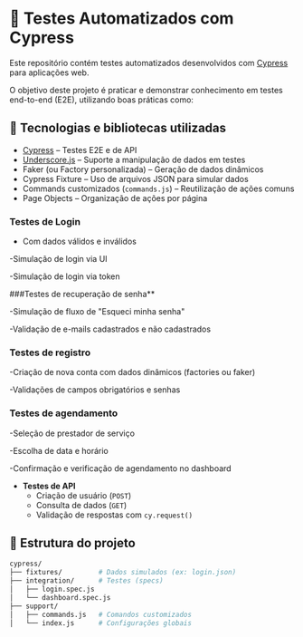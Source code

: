 # 🧪 Testes Automatizados com Cypress

Este repositório contém testes automatizados desenvolvidos com [Cypress](https://www.cypress.io/) para aplicações web.

O objetivo deste projeto é praticar e demonstrar conhecimento em testes end-to-end (E2E), utilizando boas práticas como: 

## 🚀 Tecnologias e bibliotecas utilizadas

- [Cypress](https://www.cypress.io/) – Testes E2E e de API
- [Underscore.js](https://underscorejs.org/) – Suporte a manipulação de dados em testes
- Faker (ou Factory personalizada) – Geração de dados dinâmicos
- Cypress Fixture – Uso de arquivos JSON para simular dados
- Commands customizados (`commands.js`) – Reutilização de ações comuns
- Page Objects – Organização de ações por página

### Testes de Login
- Com dados válidos e inválidos

-Simulação de login via UI

-Simulação de login via token 

###Testes de recuperação de senha** 

-Simulação de fluxo de "Esqueci minha senha"

-Validação de e-mails cadastrados e não cadastrados 

### Testes de registro

-Criação de nova conta com dados dinâmicos (factories ou faker)

-Validações de campos obrigatórios e senhas 

### Testes de agendamento
-Seleção de prestador de serviço

-Escolha de data e horário

-Confirmação e verificação de agendamento no dashboard

- **Testes de API**
  - Criação de usuário (`POST`)
  - Consulta de dados (`GET`)
  - Validação de respostas com `cy.request()`

## 📁 Estrutura do projeto

```bash
cypress/
├── fixtures/         # Dados simulados (ex: login.json)
├── integration/      # Testes (specs)
│   ├── login.spec.js
│   └── dashboard.spec.js
├── support/
│   ├── commands.js   # Comandos customizados
│   └── index.js      # Configurações globais
